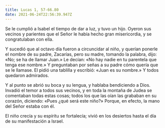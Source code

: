 ```yaml
---
title: Lucas 1, 57-66.80
date: 2021-06-24T22:56:39.947Z
---
```

Se le cumplió a Isabel el tiempo de dar a luz, y tuvo un hijo. Oyeron sus vecinos y parientes que el Señor le había hecho gran misericordia, y se congratulaban con ella. 

Y sucedió que al octavo día fueron a circuncidar al niño, y querían ponerle el nombre de su padre, Zacarías, pero su madre, tomando la palabra, dijo: «No; se ha de llamar Juan.» Le decían: «No hay nadie en tu parentela que tenga ese nombre.» Y preguntaban por señas a su padre cómo quería que se le llamase. El pidió una tablilla y escribió: «Juan es su nombre.» Y todos quedaron admirados.

Y al punto se abrió su boca y su lengua, y hablaba bendiciendo a Dios. Invadió el temor a todos sus vecinos, y en toda la montaña de Judea se comentaban todas estas cosas; todos los que las oían las grababan en su corazón, diciendo: «Pues ¿qué será este niño?» Porque, en efecto, la mano del Señor estaba con él. 

El niño crecía y su espíritu se fortalecía; vivió en los desiertos hasta el día de su manifestación a Israel.
